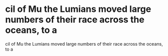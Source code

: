 # cil of Mu the Lumians moved large numbers of their race across the oceans, to a

cil of Mu the Lumians moved large numbers of their race across the oceans, to a